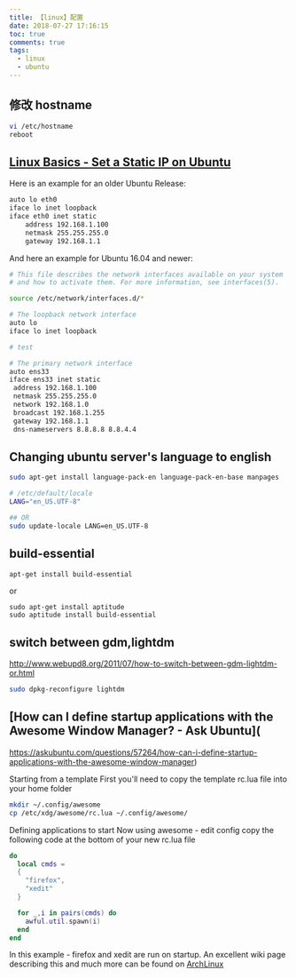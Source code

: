 ```yaml
---
title: 【linux】配置
date: 2018-07-27 17:16:15
toc: true
comments: true
tags:
  - linux
  - ubuntu
---
```


## 修改 hostname

```sh
vi /etc/hostname
reboot
```

## [Linux Basics - Set a Static IP on Ubuntu](https://www.howtoforge.com/linux-basics-set-a-static-ip-on-ubuntu)

Here is an example for an older Ubuntu Release:

```bash
auto lo eth0
iface lo inet loopback
iface eth0 inet static
	address 192.168.1.100
	netmask 255.255.255.0
	gateway 192.168.1.1
```

And here an example for Ubuntu 16.04 and newer:

```bash
# This file describes the network interfaces available on your system
# and how to activate them. For more information, see interfaces(5).

source /etc/network/interfaces.d/*

# The loopback network interface
auto lo
iface lo inet loopback

# test

# The primary network interface
auto ens33
iface ens33 inet static
 address 192.168.1.100
 netmask 255.255.255.0
 network 192.168.1.0
 broadcast 192.168.1.255
 gateway 192.168.1.1
 dns-nameservers 8.8.8.8 8.8.4.4
```

## Changing ubuntu server's language to english

```sh
sudo apt-get install language-pack-en language-pack-en-base manpages
```

```sh
# /etc/default/locale
LANG="en_US.UTF-8"
```

```sh
## OR
sudo update-locale LANG=en_US.UTF-8
```

## build-essential

```sh
apt-get install build-essential
```

or

```
sudo apt-get install aptitude
sudo aptitude install build-essential
```

## switch between gdm,lightdm

http://www.webupd8.org/2011/07/how-to-switch-between-gdm-lightdm-or.html

```sh
sudo dpkg-reconfigure lightdm
```

## [How can I define startup applications with the Awesome Window Manager? - Ask Ubuntu](

https://askubuntu.com/questions/57264/how-can-i-define-startup-applications-with-the-awesome-window-manager)

Starting from a template
First you'll need to copy the template rc.lua file into your home folder

```sh
mkdir ~/.config/awesome
cp /etc/xdg/awesome/rc.lua ~/.config/awesome/
```

Defining applications to start
Now using awesome - edit config copy the following code at the bottom of your new rc.lua file

```lua
do
  local cmds =
  {
    "firefox",
    "xedit"
  }

  for _,i in pairs(cmds) do
    awful.util.spawn(i)
  end
end
```

In this example - firefox and xedit are run on startup.
An excellent wiki page describing this and much more can be found on [ArchLinux](https://wiki.archlinux.org/index.php/Awesome3#Autorun_programs)
